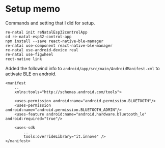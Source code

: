 # Setup memo
Commands and setting that I did for setup.

```
re-natal init reNatalEsp32controlApp
cd re-natal-esp32-control-app
npm install --save react-native-ble-manager
re-natal use-component react-native-ble-manager
re-natal use-android-device real
re-natal use-figwheel
rect-native link
```

Added the followind info to `android/app/src/main/AndroidManifest.xml` to activate BLE on android.

```
<manifest
    ..
    xmlns:tools="http://schemas.android.com/tools">

    <uses-permission android:name="android.permission.BLUETOOTH"/>
    <uses-permission android:name="android.permission.BLUETOOTH_ADMIN"/>
    <uses-feature android:name="android.hardware.bluetooth_le" android:required="true"/>

    <uses-sdk
        ..
        tools:overrideLibrary="it.innove" />
</manifest>
```

